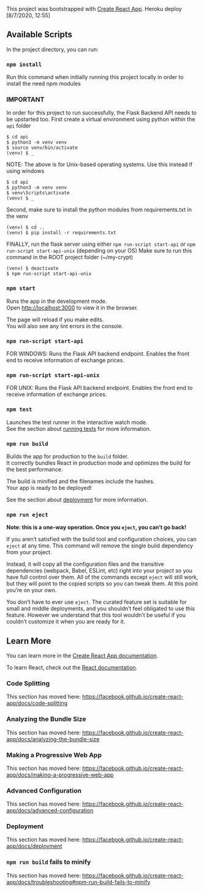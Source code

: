 This project was bootstrapped with [Create React App](https://github.com/facebook/create-react-app).
Heroku deploy [8/7/2020, 12:55]

## Available Scripts

In the project directory, you can run:
### `npm install`
Run this command when initially running this project locally in order to install the need npm modules

### IMPORTANT
In order for this project to run successfully, the Flask Backend API needs to be upstarted too. 
First create a virtual environment using python within the `api` folder
```
$ cd api
$ python3 -m venv venv
$ source venv/bin/activate
(venv) $ _
```
NOTE: The above is for Unix-based operating systems. Use this instead if using windows
```
$ cd api
$ python3 -m venv venv
$ venv\Scripts\activate
(venv) $ _
```

Second, make sure to install the python modules from requirements.txt in the venv
```
(venv) $ cd ..
(venv) $ pip install -r requirements.txt
```


FINALLY, run the flask server using either `npm run-script start-api` or `npm run-script start-api-unix` (depending on your OS)
Make sure to run this command in the ROOT project folder (~/my-crypt)
```
(venv) $ deactivate
$ npm run-script start-api-unix
```

### `npm start`

Runs the app in the development mode.<br />
Open [http://localhost:3000](http://localhost:3000) to view it in the browser.

The page will reload if you make edits.<br />
You will also see any lint errors in the console.

### `npm run-script start-api`

FOR WINDOWS: Runs the Flask API backend endpoint. Enables the front end to receive information of exchange prices. 

### `npm run-script start-api-unix`

FOR UNIX: Runs the Flask API backend endpoint. Enables the front end to receive information of exchange prices. 

### `npm test`

Launches the test runner in the interactive watch mode.<br />
See the section about [running tests](https://facebook.github.io/create-react-app/docs/running-tests) for more information.

### `npm run build`

Builds the app for production to the `build` folder.<br />
It correctly bundles React in production mode and optimizes the build for the best performance.

The build is minified and the filenames include the hashes.<br />
Your app is ready to be deployed!

See the section about [deployment](https://facebook.github.io/create-react-app/docs/deployment) for more information.

### `npm run eject`

**Note: this is a one-way operation. Once you `eject`, you can’t go back!**

If you aren’t satisfied with the build tool and configuration choices, you can `eject` at any time. This command will remove the single build dependency from your project.

Instead, it will copy all the configuration files and the transitive dependencies (webpack, Babel, ESLint, etc) right into your project so you have full control over them. All of the commands except `eject` will still work, but they will point to the copied scripts so you can tweak them. At this point you’re on your own.

You don’t have to ever use `eject`. The curated feature set is suitable for small and middle deployments, and you shouldn’t feel obligated to use this feature. However we understand that this tool wouldn’t be useful if you couldn’t customize it when you are ready for it.

## Learn More

You can learn more in the [Create React App documentation](https://facebook.github.io/create-react-app/docs/getting-started).

To learn React, check out the [React documentation](https://reactjs.org/).

### Code Splitting

This section has moved here: https://facebook.github.io/create-react-app/docs/code-splitting

### Analyzing the Bundle Size

This section has moved here: https://facebook.github.io/create-react-app/docs/analyzing-the-bundle-size

### Making a Progressive Web App

This section has moved here: https://facebook.github.io/create-react-app/docs/making-a-progressive-web-app

### Advanced Configuration

This section has moved here: https://facebook.github.io/create-react-app/docs/advanced-configuration

### Deployment

This section has moved here: https://facebook.github.io/create-react-app/docs/deployment

### `npm run build` fails to minify

This section has moved here: https://facebook.github.io/create-react-app/docs/troubleshooting#npm-run-build-fails-to-minify
